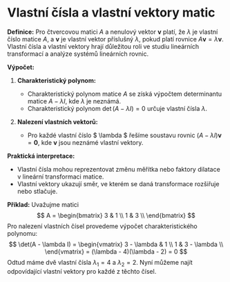 # Vlastní čísla a vlastní vektory matic

**Definice:**
Pro čtvercovou matici $A$ a nenulový vektor $\mathbf{v}$ platí, že $\lambda$ je vlastní číslo matice $A$, a $\mathbf{v}$ je vlastní vektor příslušný $\lambda$, pokud platí rovnice $A\mathbf{v} = \lambda\mathbf{v}$. Vlastní čísla a vlastní vektory hrají důležitou roli ve studiu lineárních transformací a analýze systémů lineárních rovnic.

**Výpočet:**
1. **Charakteristický polynom:**
   - Charakteristický polynom matice $A$ se získá výpočtem determinantu matice $A - \lambda I$, kde $\lambda$ je neznámá.
   - Charakteristický polynom $\det(A - \lambda I) = 0$ určuje vlastní čísla $\lambda$.

2. **Nalezení vlastních vektorů:**
   - Pro každé vlastní číslo $ \lambda $ řešíme soustavu rovnic $(A - \lambda I)\mathbf{v} = \mathbf{0}$, kde $\mathbf{v}$ jsou neznámé vlastní vektory.

**Praktická interpretace:**
- Vlastní čísla mohou reprezentovat změnu měřítka nebo faktory dilatace v lineární transformaci matice.
- Vlastní vektory ukazují směr, ve kterém se daná transformace rozšiřuje nebo stlačuje.

**Příklad:**
Uvažujme matici
$$
A = \begin{bmatrix}
3 & 1 \\
1 & 3 \\
\end{bmatrix}
$$
Pro nalezení vlastních čísel provedeme výpočet charakteristického polynomu:
$$
\det(A - \lambda I) = \begin{vmatrix}
3 - \lambda & 1 \\
1 & 3 - \lambda \\
\end{vmatrix} = (\lambda - 4)(\lambda - 2) = 0
$$
Odtud máme dvě vlastní čísla $\lambda_1 = 4$ a $\lambda_2 = 2$. Nyní můžeme najít odpovídající vlastní vektory pro každé z těchto čísel.
